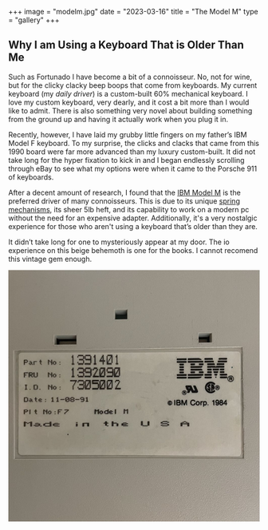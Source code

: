 +++
image = "modelm.jpg"
date = "2023-03-16"
title = "The Model M"
type = "gallery"
+++

## Why I am Using a Keyboard That is Older Than Me

Such as Fortunado I have become a bit of a connoisseur. No, not for wine, but for the clicky clacky beep boops that come from keyboards. My current keyboard (my *daily driver*) is a custom-built 60% mechanical keyboard. I love my custom keyboard, very dearly, and it cost a bit more than I would like to admit. There is also something very novel about building something from the ground up and having it actually work when you plug it in. 

Recently, however, I have laid my grubby little fingers on my father’s IBM Model F keyboard. 
To my surprise, the clicks and clacks that came from this 1990 board were far more advanced than my luxury custom-built. It did not take long for the hyper fixation to kick in and I began endlessly scrolling through eBay to see what my options were when it came to the Porsche 911 of keyboards.

After a decent amount of research, I found that the [IBM Model M](https://youtu.be/D7wmMZmMinM) is the preferred driver of many connoisseurs. This is due to its unique [spring mechanisms](https://patentimages.storage.googleapis.com/36/4b/99/36af15e33d4aff/US3699296.pdf), its sheer 5lb heft, and its capability to work on a modern pc without the need for an expensive adapter. Additionally, it's a very nostalgic experience for those who aren't using a keyboard that’s older than they are. 

It didn’t take long for one to mysteriously appear at my door. The io experience on this beige behemoth is one for the books. I cannot recomend this vintage gem enough. 

![image info](modelm2.jpg)
